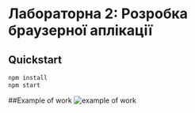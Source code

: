 # Лабораторна 2: Розробка браузерної аплікації

## Quickstart
``` bash
npm install
npm start
```

##Example of work
![example of work](https://github.com/Viacheslav-Filipenko/kpp-labs/tree/master/lab2/public/assets/examples/example.png)